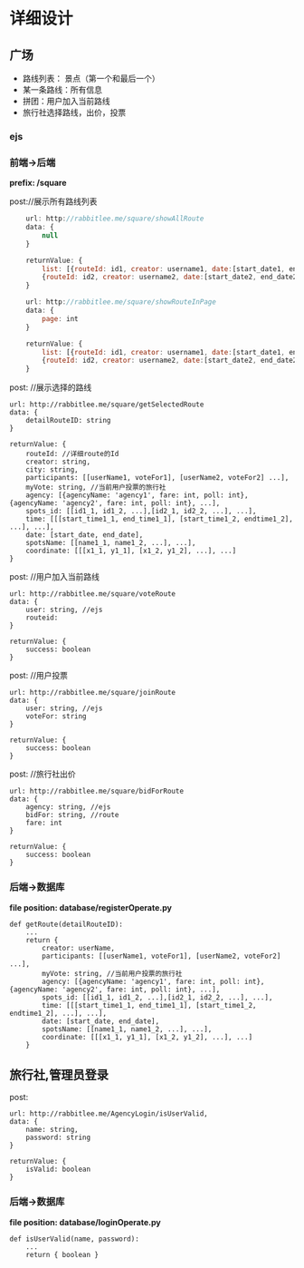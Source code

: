 # 详细设计

## 广场
+ 路线列表： 景点（第一个和最后一个）
+ 某一条路线：所有信息
+ 拼团：用户加入当前路线
+ 旅行社选择路线，出价，投票

### ejs

### 前端->后端
**prefix: /square**

post://展示所有路线列表

```javascript
    url: http://rabbitlee.me/square/showAllRoute
    data: {
        null
    }

    returnValue: {
        list: [{routeId: id1, creator: username1, date:[start_date1, end_date1], city: cityname1, spot: [start_spot1, end_spot1]},
        {routeId: id2, creator: username2, date:[start_date2, end_date2], city: cityname2, spot: [start_spot2, end_spot2]}, ...]
    }

    url: http://rabbitlee.me/square/showRouteInPage
    data: {
        page: int
    }

    returnValue: {
        list: [{routeId: id1, creator: username1, date:[start_date1, end_date1], city: cityname1, spot: [start_spot1, end_spot1]},
        {routeId: id2, creator: username2, date:[start_date2, end_date2], city: cityname2, spot: [start_spot2, end_spot2]}, ...]
    }
```

post: //展示选择的路线  

    url: http://rabbitlee.me/square/getSelectedRoute
    data: {
        detailRouteID: string
    }

    returnValue: {
        routeId: //详细route的Id
        creator: string,
        city: string,
        participants: [[userName1, voteFor1], [userName2, voteFor2] ...],
        myVote: string, //当前用户投票的旅行社
        agency: [{agencyName: 'agency1', fare: int, poll: int}, {agencyName: 'agency2', fare: int, poll: int}, ...],
        spots_id: [[id1_1, id1_2, ...],[id2_1, id2_2, ...], ...],
        time: [[[start_time1_1, end_time1_1], [start_time1_2, endtime1_2], ...], ...],
        date: [start_date, end_date],
        spotsName: [[name1_1, name1_2, ...], ...],
        coordinate: [[[x1_1, y1_1], [x1_2, y1_2], ...], ...]        
    }


post: //用户加入当前路线

    url: http://rabbitlee.me/square/voteRoute
    data: {
        user: string, //ejs
        routeid:
    }

    returnValue: {
        success: boolean        
    }
post: //用户投票

    url: http://rabbitlee.me/square/joinRoute
    data: {
        user: string, //ejs
        voteFor: string
    }

    returnValue: {
        success: boolean        
    }

post: //旅行社出价

    url: http://rabbitlee.me/square/bidForRoute
    data: {
        agency: string, //ejs
        bidFor: string, //route
        fare: int
    }

    returnValue: {
        success: boolean        
    }

### 后端->数据库
**file position: database/registerOperate.py**

    def getRoute(detailRouteID):
        ...
        return {
            creator: userName,
            participants: [[userName1, voteFor1], [userName2, voteFor2] ...],
            myVote: string, //当前用户投票的旅行社
            agency: [{agencyName: 'agency1', fare: int, poll: int}, {agencyName: 'agency2', fare: int, poll: int}, ...],
            spots_id: [[id1_1, id1_2, ...],[id2_1, id2_2, ...], ...],
            time: [[[start_time1_1, end_time1_1], [start_time1_2, endtime1_2], ...], ...],
            date: [start_date, end_date],
            spotsName: [[name1_1, name1_2, ...], ...],
            coordinate: [[[x1_1, y1_1], [x1_2, y1_2], ...], ...]
        }


## 旅行社,管理员登录
post:   

    url: http://rabbitlee.me/AgencyLogin/isUserValid,
    data: {
        name: string,
        password: string
    }

    returnValue: {
        isValid: boolean
    }

### 后端->数据库
**file position: database/loginOperate.py**  

    def isUserValid(name, password):
        ...
        return { boolean }
